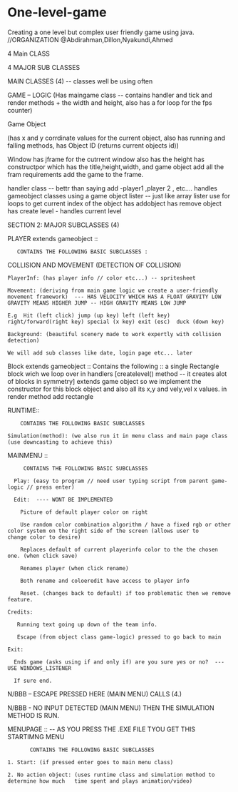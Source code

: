 # One-level-game
Creating a one level but complex user friendly game using java.
//ORGANIZATION @Abdirahman,Dillon,Nyakundi,Ahmed 

4 Main CLASS 

4 MAJOR SUB CLASSES 

 

 

MAIN CLASSES (4) -- classes well be using often

GAME – LOGIC 
(Has maingame class -- contains handler and tick and render methods + the width and height, also has a for loop for the fps counter)  
 
 Game Object 
 
 (has x and y corrdinate values for the current object, also has running and falling methods, has Object ID (returns current objects id))

Window 
    has jframe for the cutrrent window also has the height 
    has constructpor which has the title,height,width, and game object
    add all the fram requirements
    add the game to the frame.
    
handler class  -- bettr than saying add -player1 ,player 2 , etc....
    handles gameobject classes using a game object lister -- just like array lister 
    use for loops to get current index of the object
    has addobject 
    has remove object
    has create level - handles current level
    

SECTION 2: MAJOR SUBCLASSES (4)

PLAYER extends gameobject ::

       CONTAINS THE FOLLOWING BASIC SUBCLASSES :

   COLLISION AND MOVEMENT (DETECTION OF COLLISION) 

    PlayerInf: (has player info // color etc...) -- spritesheet

    Movement: (deriving from main game logic we create a user-friendly movement framework)  --- HAS VELOCITY WHICH HAS A FLOAT GRAVITY LOW GRAVITY MEANS HIGHER JUMP -- HIGH GRAVITY MEANS LOW JUMP

    E.g  Hit (left click) jump (up key) left (left key) right/forward(right key) special (x key) exit (esc)  duck (down key) 

    Background: (beautiful scenery made to work expertly with collision detection) 

    We will add sub classes like date, login page etc... later 
    
    
Block extends gameobject ::
   Contains the following ::
     a single Rectangle block wich we loop over in handlers [createlevel() method -- it creates alot of blocks in symmetry]
     extends game object so we implement the constructor for this block object and also all its x,y and vely,vel x values.
     in render method add rectangle


RUNTIME::

        CONTAINS THE FOLLOWING BASIC SUBCLASSES 

    Simulation(method): (we also run it in menu class and main page class (use downcasting to achieve this) 

MAINMENU ::

         CONTAINS THE FOLLOWING BASIC SUBCLASSES 

      Play: (easy to program // need user typing script from parent game-logic // press enter) 

      Edit:  ---- WONT BE IMPLEMENTED 

        Picture of default player color on right  

        Use random color combination algorithm / have a fixed rgb or other color system on the right side of the screen (allows user to           change color to desire) 

        Replaces default of current playerinfo color to the the chosen one. (when click save) 
 
        Renames player (when click rename) 

        Both rename and coloeredit have access to player info  

        Reset. (changes back to default) if too problematic then we remove feature. 

    Credits:  

       Running text going up down of the team info. 

       Escape (from object class game-logic) pressed to go back to main 

    Exit:  

      Ends game (asks using if and only if) are you sure yes or no?  --- USE WINDOWS_LISTENER

      If sure end. 

  N/BBB – ESCAPE PRESSED HERE (MAIN MENU) CALLS (4.) 

  N/BBB - NO INPUT DETECTED (MAIN MENU) THEN THE SIMULATION METHOD IS RUN. 

MENUPAGE ::  -- AS YOU PRESS THE .EXE FILE TYOU GET THIS STARTIMNG MENU

           CONTAINS THE FOLLOWING BASIC SUBCLASSES 

    1. Start: (if pressed enter goes to main menu class) 

    2. No action object: (uses runtime class and simulation method to determine how much   time spent and plays animation/video) 

